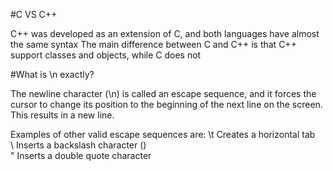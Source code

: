 #C VS C++

C++ was developed as an extension of C, and both languages have almost the same syntax
The main difference between C and C++ is that C++ support classes and objects, while C does not


#What is \n exactly?

The newline character (\n) is called an escape sequence, and it forces the cursor to change its position to the beginning of the next line on the screen. This results in a new line.

Examples of other valid escape sequences are:
\t	Creates a horizontal tab	
\\	Inserts a backslash character (\)	
\"	Inserts a double quote character